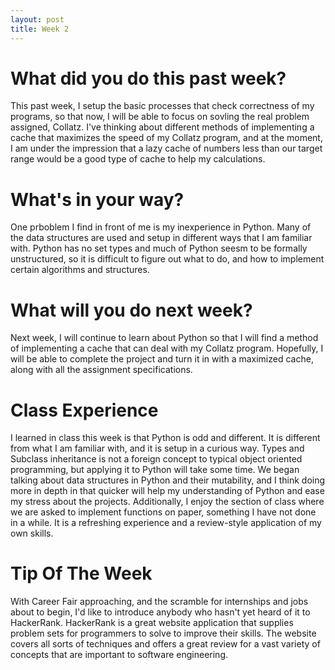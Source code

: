 ```yaml
---
layout: post
title: Week 2
---
```

# What did you do this past week?

This past week, I setup the basic processes that check correctness of my programs, so that now, I will be able to focus on sovling the real problem assigned, Collatz. I've thinking about different methods of implementing a cache that maximizes the speed of my Collatz program, and at the moment, I am under the impression that a lazy cache of numbers less than our target range would be a good type of cache to help my calculations.

# What's in your way?

One prboblem I find in front of me is my inexperience in Python. Many of the data structures are used and setup in different ways that I am familiar with. Python has no set types and much of Python seesm to be formally unstructured, so it is difficult to figure out what to do, and how to implement certain algorithms and structures. 

# What will you do next week?

Next week, I will continue to learn about Python so that I will find a method of implementing a cache that can deal with my Collatz program. Hopefully, I will be able to complete the project and turn it in with a maximized cache, along with all the assignment specifications.
# Class Experience

I learned in class this week is that Python is odd and different. It is different from what I am familiar with, and it is setup in a curious way. Types and Subclass inheritance is not a foreign concept to typical object oriented programming, but applying it to Python will take some time. We began talking about data structures in Python and their mutability, and I think doing more in depth in that quicker will help my understanding of Python and ease my stress about the projects. Additionally, I enjoy the section of class where we are asked to implement functions on paper, something I have not done in a while. It is a refreshing experience and a review-style application of my own skills.

# Tip Of The Week
With Career Fair approaching, and the scramble for internships and jobs about to begin, I'd like to introduce anybody who hasn't yet heard of it to HackerRank. HackerRank is a great website application that supplies problem sets for programmers to solve to improve their skills. The website covers all sorts of techniques and offers a great review for a vast variety of concepts that are important to software engineering.
